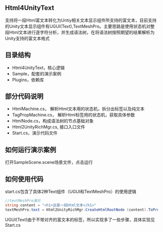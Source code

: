 ## Html4UnityText
支持将一段Html富文本转化为Untiy相关文本显示组件所支持的富文本，目前支持的Unity文本显示组件有UGUI(Text),TextMeshPro。主要思路是使用状态机对整段Html文本进行逐字符分析，并生成语法树，在将语法树按照期望的结果解析为Unity支持的富文本格式



## 目录结构

- Html4UnityText，核心逻辑
- Sample，配套的演示案例
- Plugins，依赖库



## 部分代码说明

- HtmlMachine.cs， 解析Html文本用的状态机，拆分出标签以及纯文本
- TagPropMachine.cs， 解析Html标签用的状态机，获取具体参数
- HtmlNode.cs，构成语法树的节点基础对象
- Html2UnityRichMgr.cs,  接口入口文件
- Start.cs，演示代码文件



## 如何运行演示案例

打开SampleScene.scene场景文件，点击运行



## 如何使用代码

start.cs包含了具体2种Text组件（UGUI和TextMeshPro）的使用逻辑

```c#
//textMeshPro演示
string content = "<h1>这是一段Html文本</h1>"
textMeshPro.text = Html2UnityRichMgr.CreateHtmlRootNode (content).ToPropNode ().ToUnityRichNode ().ToTextProRichText ();
```

UGUI(Text)由于不带对齐的富文本的标签，所以实现多了一些步骤，具体实现见Start.cs
